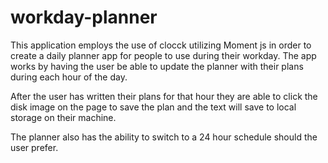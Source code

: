 # workday-planner

This application employs the use of clocck utilizing Moment js in order to create a daily planner app for people to use during their workday. The app works by having the user be able to update the planner with their plans during each hour of the day.

After the user has written their plans for that hour they are able to click the disk image on the page to save the plan and the text will save to local storage on their machine.

The planner also has the ability to switch to a 24 hour schedule should the user prefer.
